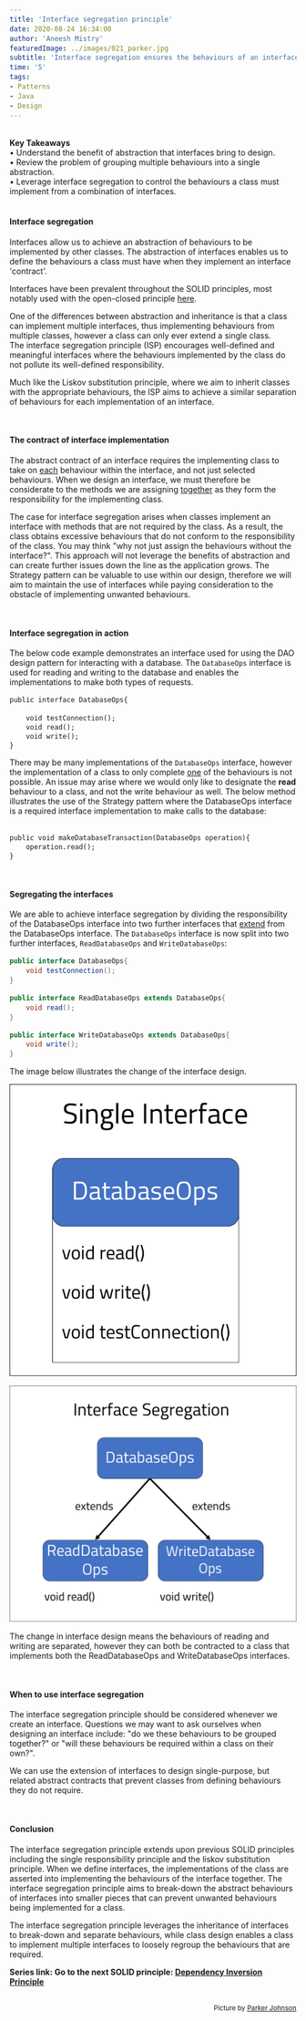 ```yaml
---
title: 'Interface segregation principle'
date: 2020-08-24 16:34:00
author: 'Aneesh Mistry'
featuredImage: ../images/021_parker.jpg
subtitle: 'Interface segregation ensures the behaviours of an interface that are to be implemented are specifically defined to a single responsibility.'
time: '5'
tags:
- Patterns
- Java
- Design
---
```

<br>
<strong>Key Takeaways</strong><br>
&#8226; Understand the benefit of abstraction that interfaces bring to design.<br>
&#8226; Review the problem of grouping multiple behaviours into a single abstraction.<br>
&#8226; Leverage interface segregation to control the behaviours a class must implement from a combination of interfaces.<br>

<br>
<h4>Interface segregation</h4>
<p>
Interfaces allow us to achieve an abstraction of behaviours to be implemented by other classes. The abstraction of interfaces enables us to define the behaviours a class must have when they implement an interface 'contract'.
</p>
<p>
Interfaces have been prevalent throughout the SOLID principles, most notably used with the open-closed principle <a target="_blank" href="https://aneesh.co.uk/open-closed-principle">here</a>.
</p>
<p>
One of the differences between abstraction and inheritance is that a class can implement multiple interfaces, thus implementing behaviours from multiple classes, however a class can only ever extend a single class.<br>
The interface segregation principle (ISP) encourages well-defined and meaningful interfaces where the behaviours implemented by the class do not pollute its well-defined responsibility.</p>
<p>
Much like the Liskov substitution principle, where we aim to inherit classes with the appropriate behaviours, the ISP aims to achieve a similar separation of behaviours for each implementation of an interface.
</p>
<br>
<h4>The contract of interface implementation</h4>
<p>
The abstract contract of an interface requires the implementing class to take on <u>each</u> behaviour within the interface, and not just selected behaviours. When we design an interface, we must therefore be considerate to the methods we are assigning <u>together</u> as they form the responsibility for the implementing class.
</p>
<p>
The case for interface segregation arises when classes implement an interface with methods that are not required by the class. As a result, the class obtains excessive behaviours that do not conform to the responsibility of the class. You may think "why not just assign the behaviours without the interface?". This approach will not leverage the benefits of abstraction and can create further issues down the line as the application grows. The Strategy pattern can be valuable to use within our design, therefore we will aim to maintain the use of interfaces while paying consideration to the obstacle of implementing unwanted behaviours.
</p>
<br>
<h4>Interface segregation in action</h4>
<p>
The below code example demonstrates an interface used for using the DAO design pattern for interacting with a database. The <code>DatabaseOps</code> interface is used for reading and writing to the database and enables the implementations to make both types of requests.

```java{numberLines:true}
public interface DatabaseOps{

    void testConnection();
    void read();
    void write();
}
```
</p>
<p>
There may be many implementations of the <code>DatabaseOps</code> interface, however the implementation of a class to only complete <u>one</u> of the behaviours is not possible. An issue may arise where we would only like to designate the <strong>read</strong> behaviour to a class, and not the write behaviour as well. The below method illustrates the use of the Strategy pattern where the DatabaseOps interface is a required interface implementation to make calls to the database:

```java{numberLines:true}

public void makeDatabaseTransaction(DatabaseOps operation){
    operation.read();
}
```
</p>
<br>
<h4>Segregating the interfaces</h4>
<p>
We are able to achieve interface segregation by dividing the responsibility of the DatabaseOps interface into two further interfaces that <u>extend</u> from the DatabaseOps interface. The <code>DatabaseOps</code> interface is now split into two further interfaces, <code>ReadDatabaseOps</code> and <code>WriteDatabaseOps</code>:

```java {numberLines:true}
public interface DatabaseOps{
    void testConnection();
}
```
```java {numberLines:true}
public interface ReadDatabaseOps extends DatabaseOps{
    void read();
}
```
```java {numberLines:true}
public interface WriteDatabaseOps extends DatabaseOps{
    void write();
}
```
</p>
<p>
The image below illustrates the change of the interface design.

![Interface](../../src/images/021_singleInt.png)

![Interface segregation](../../src/images/021_interfaceSeg.png)
</p>
<p>
The change in interface design means the behaviours of reading and writing are separated, however they can both be contracted to a class that implements both the ReadDatabaseOps and WriteDatabaseOps interfaces.
</p>
<br>
<h4>When to use interface segregation</h4>
<p>
The interface segregation principle should be considered whenever we create an interface. Questions we may want to ask ourselves when designing an interface include: "do we these behaviours to be grouped together?" or "will these behaviours be required within a class on their own?".
</p>
<p>
We can use the extension of interfaces to design single-purpose, but related abstract contracts that prevent classes from defining behaviours they do not require. 
</p>
<br>
<h4>Conclusion</h4>
<p>
The interface segregation principle extends upon previous SOLID principles including the single responsibility principle and the liskov substitution principle. When we define interfaces, the implementations of the class are asserted into implementing the behaviours of the interface together. The interface segregation principle aims to break-down the abstract behaviours of interfaces into smaller pieces that can prevent unwanted behaviours being implemented for a class. 
</p>
<p>
The interface segregation principle leverages the inheritance of interfaces to break-down and separate behaviours, while class design enables a class to implement multiple interfaces to loosely regroup the behaviours that are required.
</p>

<strong>Series link: Go to the next SOLID principle: <a href="https://aneesh.co.uk/dependency-inversion-principle">Dependency Inversion Principle</a></strong>

<br>
<small style="float: right;" >Picture by <a target="_blank" href="https://unsplash.com/@pkripperprivate">Parker Johnson</small></a><br>
